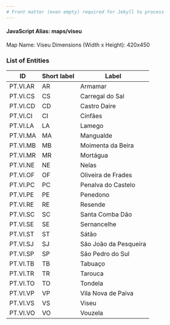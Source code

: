 ```yaml
---
# Front matter (even empty) required for Jekyll to process
---
```


#### JavaScript Alias: maps/viseu

Map Name: Viseu
Dimensions (Width x Height): 420x450





### List of Entities

ID | Short label | Label
---|---|---|
PT.VI.AR|AR|Armamar
PT.VI.CS|CS|Carregal do Sal
PT.VI.CD|CD|Castro Daire
PT.VI.CI|CI|Cinfães
PT.VI.LA|LA|Lamego
PT.VI.MA|MA|Mangualde
PT.VI.MB|MB|Moimenta da Beira
PT.VI.MR|MR|Mortágua
PT.VI.NE|NE|Nelas
PT.VI.OF|OF|Oliveira de Frades
PT.VI.PC|PC|Penalva do Castelo
PT.VI.PE|PE|Penedono
PT.VI.RE|RE|Resende
PT.VI.SC|SC|Santa Comba Dão
PT.VI.SE|SE|Sernancelhe
PT.VI.ST|ST|Sátão
PT.VI.SJ|SJ|São João da Pesqueira
PT.VI.SP|SP|São Pedro do Sul
PT.VI.TB|TB|Tabuaço
PT.VI.TR|TR|Tarouca
PT.VI.TO|TO|Tondela
PT.VI.VP|VP|Vila Nova de Paiva
PT.VI.VS|VS|Viseu
PT.VI.VO|VO|Vouzela

